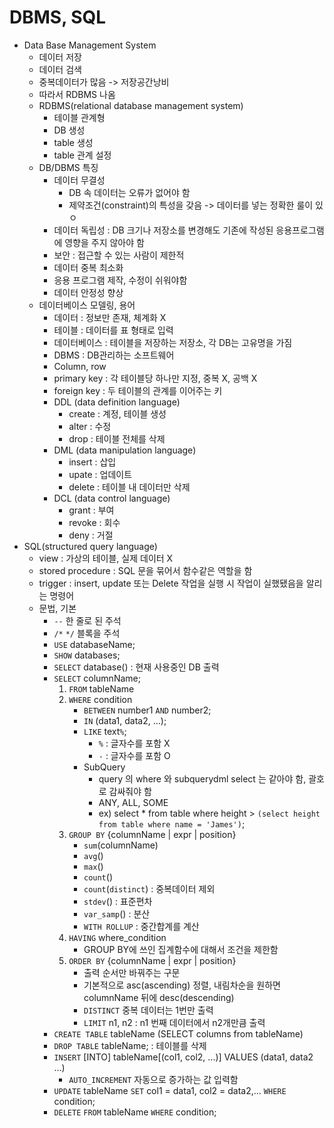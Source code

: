 # DBMS, SQL     
* Data Base Management System
    * 데이터 저장
    * 데이터 검색
    * 중복데이터가 많음 -> 저장공간낭비
    * 따라서 RDBMS 나옴
    * RDBMS(relational database management system)
        * 테이블 관계형 
        * DB 생성
        * table 생성
        * table 관계 설정
    * DB/DBMS 특징
        * 데이터 무결성
            * DB 속 데이터는 오류가 없어야 함
            * 제약조건(constraint)의 특성을 갖음 -> 데이터를 넣는 정확한 룰이 있ㅇ
        * 데이터 독립성 : DB 크기나 저장소를 변경해도 기존에 작성된 응용프로그램에 영향을 주지 않아야 함
        * 보안 : 접근할 수 있는 사람이 제한적
        * 데이터 중복 최소화
        * 응용 프로그램 제작, 수정이 쉬워야함
        * 데이터 안정성 향상
    * 데이터베이스 모델링, 용어
        * 데이터 : 정보만 존재, 체계화 X
        * 테이블 : 데이터를 표 형태로 입력
        * 데이터베이스 : 테이블을 저장하는 저장소, 각 DB는 고유명을 가짐
        * DBMS : DB관리하는 소프트웨어 
        * Column, row
        * primary key : 각 테이블당 하나만 지정, 중복 X, 공백 X 
        * foreign key : 두 테이블의 관계를 이어주는 키 
        * DDL (data definition language)
            * create : 계정, 테이블 생성
            * alter : 수정
            * drop : 테이블 전체를 삭제
        * DML (data manipulation language)
            * insert : 삽입
            * upate : 업데이트
            * delete : 테이블 내 데이터만 삭제
        * DCL (data control language)
            * grant : 부여
            * revoke : 회수
            * deny : 거절
* SQL(structured query language)
    * view : 가상의 테이블, 실제 데이터 X
    * stored procedure : SQL 문을 묶어서 함수같은 역할을 함
    * trigger : insert, update 또는 Delete 작업을 실행 시 작업이 실했됐음을 알리는 명령어
    * 문법, 기본
        * `--` 한 줄로 된 주석
        * `/*` `*/` 블록을 주석
        * `USE` databaseName;
        * `SHOW` databases;
        * `SELECT` database() : 현재 사용중인 DB 출력
        * `SELECT` columnName;
            1. `FROM` tableName
            2. `WHERE` condition
                * `BETWEEN` number1 `AND` number2;
                * `IN` (data1, data2, ...);
                * `LIKE` text`%`;
                    * `%` : 글자수를 포함 X
                    * `-` : 글자수를 포함 O
                * SubQuery 
                    * query 의 where 와 subquerydml select 는 같아야 함, 괄호로 감싸줘야 함
                    * ANY, ALL, SOME
                    * ex) select * from table where height > `(select height from table where name = 'James')`;
            3. `GROUP BY` {columnName | expr | position}
                * `sum`(columnName)
                * `avg`()
                * `max`()
                * `count`()
                * `count`(`distinct`) : 중복데이터 제외
                * `stdev`() : 표준편차
                * `var_samp`() : 분산
                * `WITH ROLLUP` : 중간합계를 계산
            4. `HAVING` where_condition 
                * GROUP BY에 쓰인 집계함수에 대해서 조건을 제한함
            5. `ORDER BY` {columnName | expr | position}
                * 출력 순서만 바꿔주는 구문
                * 기본적으로 asc(ascending) 정렬, 내림차순을 원하면 columnName 뒤에 desc(descending)
                * `DISTINCT` 중복 데이터는 1번만 출력
                * `LIMIT` n1, n2 : n1 번째 데이터에서 n2개만큼 출력
        * `CREATE TABLE` tableName (SELECT columns from tableName) 
        * `DROP TABLE` tableName; : 테이블를 삭제
        * `INSERT` [INTO] tableName[(col1, col2, ...)] VALUES (data1, data2 ...)
            * `AUTO_INCREMENT` 자동으로 증가하는 값 입력함
        * `UPDATE` tableName `SET` col1 = data1, col2 = data2,... `WHERE` condition;
        * `DELETE` `FROM` tableName `WHERE` condition; 
        
